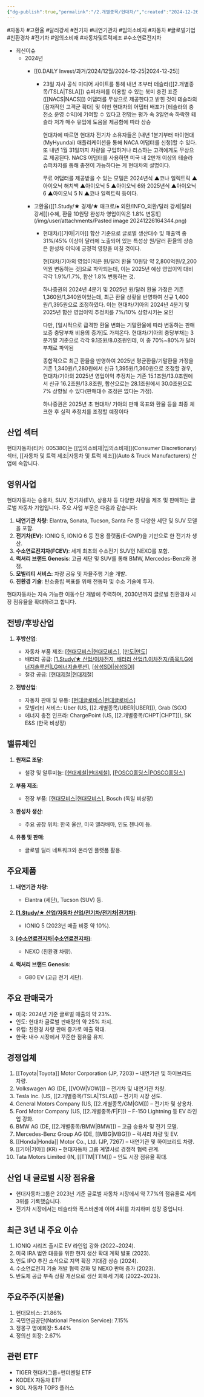 ```yaml
---
{"dg-publish":true,"permalink":"/2.개별종목/현대차/","created":"2024-12-26T14:54:03.782+09:00","updated":"2025-06-03T20:06:02.333+09:00"}
---
```


#자동차 #고환율 #달러강세 #전기차 #내연기관차 #임의소비재 #자동차 #글로벌기업 #친환경차 #전기차 #임의소비재 #자동차및트럭제조 #수소연료전지차




- 최신이슈
	- 2024년
		- [[0.DAILY Invest/과거/2024/12월/2024-12-25\|2024-12-25]]
			- 23일 자사 공식 미디어 사이트를 통해 내년 초부터 테슬라([[2.개별종목/TSLA\|TSLA]]) 슈퍼차저를 이용할 수 있는 북미 충전 표준([[NACS\|NACS]]) 어댑터를 무상으로 제공한다고 밝힌 것이 테슬라의 [잠재적인 고객군 확대] 및 이번 현대차의 어댑터 배포가 [테슬라의 충전소 운영 수익]에 기여할 수 있다고 전망는 평가 속 3일연속 하락한 테슬라 저가 매수 유입에 도움을 제공함에 따라 상승
			  
			  현대차에 따르면 현대차 전기차 소유자들은 [내년 1분기부터 마이현대(MyHyundai) 애플리케이션을 통해 NACA 어댑터를 신청]할 수 있다. 또 내년 1월 31일까지 차량을 구입하거나 리스하는 고객에게도 무상으로 제공된다. NACS 어댑터를 사용하면 미국 내 2만개 이상의 테슬라 슈퍼차저를 통해 충전이 가능하다는 게 현대차의 설명이다.  
			  
			  무료 어댑터를 제공받을 수 있는 모델은 2024년식 ▲코나 일렉트릭 ▲아이오닉 해치백 ▲아이오닉 5 ▲아이오닉 6와 2025년식 ▲아이오닉 6 ▲아이오닉 5 N ▲코나 일렉트릭 등이다.  
			  
		- 고환율([[1.Study/★ 경제/★ 매크로/♠ 외환/INFO_외환/달러 강세\|달러 강세]])수혜, 환율 10원당 완성차 영업이익은 1.8% 변동![](/img/user/attachments/Pasted image 20241226164344.png)
			- 현대차/[[기아\|기아]] 합산 기준으로 글로벌 생산대수 및 매출액 중 31%/45% 이상이 달러에 노출되어 있는 특성상 원/달러 환율의 상승은 완성차 이익에 긍정적 영향을 미칠 것이다.
			  
			  현[대차/기아의 영업이익은 원/달러 환율 10원당 약 2,800억원/2,200억원 변동하는 것]으로 파악되는데, 이는 2025년 예상 영업이익 대비 각각 1.9%/1.7%, 합산 1.8% 변동하는 것.
			  
			  하나증권의 2024년 4분기 및 2025년 원/달러 환율 가정은 기존 1,360원/1,340원이었는데, 최근 환율 상황을 반영하여 신규 1,400원/1,395원으로 조정하였다. 이는 현대차/기아의 2024년 4분기 및 2025년 합산 영업이익 추정치를 7%/10% 상향시키는 요인
			  
			  다만, [일시적으로 급격한 환율 변화는 기말환율에 따라 변동하는 판매보증 충당부채 비용의 증가]도 가져온다. 현대차/기아의 충당부채는 3분기말 기준으로 각각 9.1조원/8.0조원인데, 이 중 70%~80%가 달러 부채로 파악됨
			  
			  종합적으로 최근 환율을 반영하여 2025년 평균환율/기말환율 가정을 기존 1,340원/1,280원에서 신규 1,395원/1,360원으로 조정할 경우, 현대차/기아의 2025년 영업이익 추정치는 기존 15.1조원/13.0조원에서 신규 16.2조원/13.8조원, 합산으로는 28.1조원에서 30.0조원으로 7% 상향될 수 있다(판매대수 조정은 없다는 가정). 
			  
			  하나증권은 2025년 초 현대차/ 기아의 판매 목표와 환율 등을 최종 체크한 후 실적 추정치를 조정할 예정이다


## 산업 섹터

현대자동차(티커: 005380)는 [[임의소비재\|임의소비재]](Consumer Discretionary) 섹터, [[자동차 및 트럭 제조\|자동차 및 트럭 제조]](Auto & Truck Manufacturers) 산업에 속합니다.

## 영위사업

현대자동차는 승용차, SUV, 전기차(EV), 상용차 등 다양한 차량을 제조 및 판매하는 글로벌 자동차 기업입니다. 주요 사업 부문은 다음과 같습니다:

1. **내연기관 차량**: Elantra, Sonata, Tucson, Santa Fe 등 다양한 세단 및 SUV 모델을 포함.
2. **전기차(EV)**: IONIQ 5, IONIQ 6 등 전용 플랫폼(E-GMP)을 기반으로 한 전기차 생산.
3. **수소연료전지차(FCEV)**: 세계 최초의 수소전기 SUV인 NEXO를 포함.
4. **럭셔리 브랜드 Genesis**: 고급 세단 및 SUV를 통해 BMW, Mercedes-Benz와 경쟁.
5. **모빌리티 서비스**: 차량 공유 및 자율주행 기술 개발.
6. **친환경 기술**: 탄소중립 목표를 위해 전동화 및 수소 기술에 투자.

현대자동차는 지속 가능한 이동수단 개발에 주력하며, 2030년까지 글로벌 친환경차 시장 점유율을 확대하려고 합니다.

## 전방/후방산업

1. **후방산업**:
    
    - 자동차 부품 제조: [[현대모비스\|현대모비스]](한국), [[만도\|만도]](한국)
    - 배터리 공급: [[1.Study/★ 산업/이차전지, 배터리 산업/1.이차전지/종목/LG에너지솔루션\|LG에너지솔루션]](한국), [[삼성SDI\|삼성SDI]](한국)
    - 철강 공급: [[현대제철\|현대제철]](한국)
2. **전방산업**:
    
    - 자동차 판매 및 유통: [[현대글로비스\|현대글로비스]](한국)
    - 모빌리티 서비스: Uber (US, [[2.개별종목/UBER\|UBER]]), Grab (SGX)
    - 에너지 충전 인프라: ChargePoint (US, [[2.개별종목/CHPT\|CHPT]]), SK E&S (한국 비상장)

## 밸류체인

1. **원재료 조달**:
    
    - 철강 및 알루미늄: [[현대제철\|현대제철]](한국), [[POSCO홀딩스\|POSCO홀딩스]](한국)
    
2. **부품 제조**:
    
    - 전장 부품: [[현대모비스\|현대모비스]](한국), Bosch (독일 비상장)
    
3. **완성차 생산**:
    
    - 주요 공장 위치: 한국 울산, 미국 앨라배마, 인도 첸나이 등.
    
4. **유통 및 판매**:
    
    - 글로벌 딜러 네트워크와 온라인 플랫폼 활용.
    

## 주요제품

1. **내연기관 차량**:
    
    - Elantra (세단), Tucson (SUV) 등.
    
2. **[[1.Study/★ 산업/자동차 산업/전기차/전기차\|전기차]](EV)**:
    
    - IONIQ 5 (2023년 매출 비중 약 10%).
    
3. **[[수소연료전지차\|수소연료전지차]](FCEV)**:
    
    - NEXO (친환경 차량).
    
4. **럭셔리 브랜드 Genesis**:
    
    - G80 EV (고급 전기 세단).
    

## 주요 판매국가

- 미국: 2024년 기준 글로벌 매출의 약 23%.
- 인도: 현대차 글로벌 판매량의 약 25% 차지.
- 유럽: 친환경 차량 판매 증가로 매출 확대.
- 한국: 내수 시장에서 꾸준한 점유율 유지.

## 경쟁업체

1. [[Toyota\|Toyota]] Motor Corporation (JP, 7203) – 내연기관 및 하이브리드 차량.
2. Volkswagen AG (DE, [[VOW\|VOW]]) – 전기차 및 내연기관 차량.
3. Tesla Inc. (US, [[2.개별종목/TSLA\|TSLA]]) – 전기차 시장 선도.
4. General Motors Company (US, [[2.개별종목/GM\|GM]]) – 전기차 및 상용차.
5. Ford Motor Company (US, [[2.개별종목/F\|F]]) – F-150 Lightning 등 EV 라인업 강화.
6. BMW AG (DE, [[2.개별종목/BMW\|BMW]]) – 고급 승용차 및 전기 모델.
7. Mercedes-Benz Group AG (DE, [[MBG\|MBG]]) – 럭셔리 차량 및 EV.
8. [[Honda\|Honda]] Motor Co., Ltd. (JP, 7267) – 내연기관 및 하이브리드 차량.
9. [[기아\|기아]] (KR) – 현대자동차 그룹 계열사로 경쟁적 협력 관계.
10. Tata Motors Limited (IN, [[TTM\|TTM]]) – 인도 시장 점유율 확대.

## 산업 내 글로벌 시장 점유율

- 현대자동차그룹은 2023년 기준 글로벌 자동차 시장에서 약 7.7%의 점유율로 세계 3위를 기록했습니다.
- 전기차 시장에서는 테슬라와 폭스바겐에 이어 4위를 차지하며 성장 중입니다.

## 최근 3년 내 주요 이슈

1. IONIQ 시리즈 출시로 EV 라인업 강화 (2022~2024).
2. 미국 IRA 법안 대응을 위한 현지 생산 확대 계획 발표 (2023).
3. 인도 IPO 추진 소식으로 지역 확장 기대감 상승 (2024).
4. 수소연료전지 기술 개발 협력 강화 및 NEXO 판매 증가 (2023).
5. 반도체 공급 부족 상황 개선으로 생산 회복세 기록 (2022~2023).

## 주요주주(지분율)

1. 현대모비스: 21.86%
2. 국민연금공단(National Pension Service): 7.15%
3. 정몽구 명예회장: 5.44%
4. 정의선 회장: 2.67%

## 관련 ETF

- TIGER 현대차그룹+펀더멘털 ETF
- KODEX 자동차 ETF
- SOL 자동차 TOP3 플러스